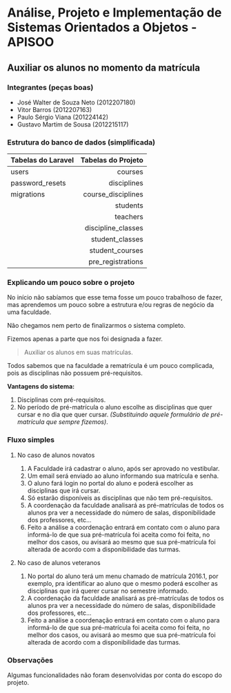 # Análise, Projeto e Implementação de Sistemas Orientados a Objetos - APISOO
## Auxiliar os alunos no momento da matrícula

### Integrantes (peças boas)

* José Walter de Souza Neto (2012207180)
* Vitor Barros (2012207163)
* Paulo Sérgio Viana (201224142)
* Gustavo Martim de Sousa (2012215117)

### Estrutura do banco de dados (simplificada)

| Tabelas do Laravel | Tabelas do Projeto |
| ------------------ | ------------------:|
| users              | courses            |
| password_resets    | disciplines        |
| migrations         | course_disciplines |
|                    | students           |
|                    | teachers           |
|                    | discipline_classes |
|                    | student_classes    |
|                    | student_courses    |
|                    | pre_registrations  |

### Explicando um pouco sobre o projeto

No início não sabíamos que esse tema fosse um pouco trabalhoso de fazer, mas aprendemos um pouco sobre a estrutura e/ou regras de negócio da uma faculdade.

Não chegamos nem perto de finalizarmos o sistema completo.

Fizemos apenas a parte que nos foi designada a fazer.

> Auxiliar os alunos em suas matrículas.

Todos sabemos que na faculdade a rematrícula é um pouco complicada, pois as disciplinas não possuem pré-requisitos.

**Vantagens do sistema:**

1. Disciplinas com pré-requisitos.
2. No período de pré-matrícula o aluno escolhe as disciplinas que quer cursar e no dia que quer cursar. *(Substituindo aquele formulário de pré-matrícula que sempre fizemos)*.

### Fluxo simples

1. No caso de alunos novatos

    1. A Faculdade irá cadastrar o aluno, após ser aprovado no vestibular.
    2. Um email será enviado ao aluno informando sua matrícula e senha.
    3. O aluno fará login no portal do aluno e poderá escolher as disciplinas que irá cursar.
    4. Só estarão disponíveis as disciplinas que não tem pré-requisitos.
    5. A coordenação da faculdade analisará as pré-matrículas de todos os alunos pra ver a necessidade do número de salas, disponibilidade dos professores, etc...
    6. Feito a análise a coordenação entrará em contato com o aluno para informá-lo de que sua pré-matrícula foi aceita como foi feita, no melhor dos casos, ou avisará ao mesmo que sua pré-matrícula foi alterada de acordo com a disponibilidade das turmas.

2. No caso de alunos veteranos

    1. No portal do aluno terá um menu chamado de matrícula 2016.1, por exemplo, pra identificar ao aluno que o mesmo poderá escolher as disciplinas que irá querer cursar no semestre informado.
    2. A coordenação da faculdade analisará as pré-matrículas de todos os alunos pra ver a necessidade do número de salas, disponibilidade dos professores, etc...
    3. Feito a análise a coordenação entrará em contato com o aluno para informá-lo de que sua pré-matrícula foi aceita como foi feita, no melhor dos casos, ou avisará ao mesmo que sua pré-matrícula foi alterada de acordo com a disponibilidade das turmas.

### Observações

Algumas funcionalidades não foram desenvolvidas por conta do escopo do projeto.